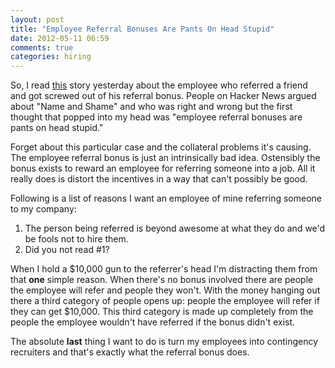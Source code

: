 ```yaml
---
layout: post
title: "Employee Referral Bonuses Are Pants On Head Stupid"
date: 2012-05-11 06:59
comments: true
categories: hiring
---
```


So, I read [this](http://jzhwu.blogspot.com/2012/05/im-former-miso-engineer-and-founders.html) story yesterday about the employee who referred a friend and got screwed out of his referral bonus. People on Hacker News argued about "Name and Shame" and who was right and wrong but the first thought that popped into my head was "employee referral bonuses are pants on head stupid."

Forget about this particular case and the collateral problems it's causing. The employee referral bonus is just an intrinsically bad idea. Ostensibly the bonus exists to reward an employee for referring someone into a job. All it really does is distort the incentives in a way that can't possibly be good.

Following is a list of reasons I want an employee of mine referring someone to my company:

1. The person being referred is beyond awesome at what they do and we'd be fools not to hire them.
2. Did you not read #1?

When I hold a $10,000 gun to the referrer's head I'm distracting them from that **one** simple reason. When there's no bonus involved there are people the employee will refer and people they won't. With the money hanging out there a third category of people opens up: people the employee will refer if they can get $10,000. This third category is made up completely from the people the employee wouldn't have referred if the bonus didn't exist.

The absolute **last** thing I want to do is turn my employees into contingency recruiters and that's exactly what the referral bonus does.